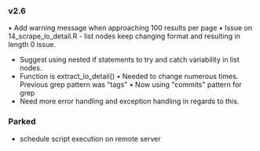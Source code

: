 ### v2.6

• Add warning message when approaching 100 results per page
• Issue on 14_scrape_lo_detail.R - list nodes keep changing format and resulting in length 0 issue. 
* Suggest using nested if statements to try and catch variability in list nodes. 
* Function is extract_lo_detail()
• Needed to change numerous times. Previous grep pattern was "tags"
• Now using "commits" pattern for grep
* Need more error handling and exception handling in regards to this.

### Parked
* schedule script execution on remote server
